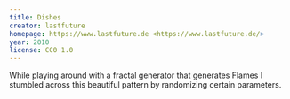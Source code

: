 ```yaml
---
title: Dishes
creator: lastfuture
homepage: https://www.lastfuture.de <https://www.lastfuture.de/>
year: 2010
license: CC0 1.0
---
```


While playing around with a fractal generator that generates Flames I stumbled across this beautiful pattern by randomizing certain parameters.

